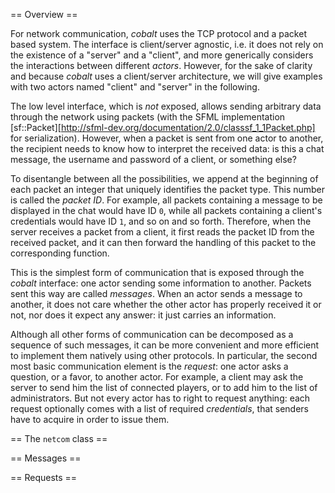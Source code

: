 == Overview ==

For network communication, _cobalt_ uses the TCP protocol and a packet based system. The interface is client/server agnostic, i.e. it does not rely on the existence of a "server" and a "client", and more generically considers the interactions between different _actors_. However, for the sake of clarity and because _cobalt_ uses a client/server architecture, we will give examples with two actors named "client" and "server" in the following.

The low level interface, which is _not_ exposed, allows sending arbitrary data through the network using packets (with the SFML implementation [sf::Packet][http://sfml-dev.org/documentation/2.0/classsf_1_1Packet.php] for serialization). However, when a packet is sent from one actor to another, the recipient needs to know how to interpret the received data: is this a chat message, the username and password of a client, or something else?

To disentangle between all the possibilities, we append at the beginning of each packet an integer that uniquely identifies the packet type. This number is called the _packet ID_. For example, all packets containing a message to be displayed in the chat would have ID `0`, while all packets containing a client's credentials would have ID `1`, and so on and so forth. Therefore, when the server receives a packet from a client, it first reads the packet ID from the received packet, and it can then forward the handling of this packet to the corresponding function.

This is the simplest form of communication that is exposed through the _cobalt_ interface: one actor sending some information to another. Packets sent this way are called _messages_. When an actor sends a message to another, it does not care whether the other actor has properly received it or not, nor does it expect any answer: it just carries an information.

Although all other forms of communication can be decomposed as a sequence of such messages, it can be more convenient and more efficient to implement them natively using other protocols. In particular, the second most basic communication element is the _request_: one actor asks a question, or a favor, to another actor. For example, a client may ask the server to send him the list of connected players, or to add him to the list of administrators. But not every actor has to right to request anything: each request optionally comes with a list of required _credentials_, that senders have to acquire in order to issue them.

== The `netcom` class ==

== Messages ==

== Requests ==

<!-- When such a request is issued, the sender expects to receive some other packet in return. In the _cobalt_ interface, this returned packet can be of four different types:

1. _Unhandled request_: the receiver does not know how to answer this request, i.e. no handling code is currently registered.
2. _Insufficient credentials_: the sender does not have the right to issue this request (see below).
3. _Request failed_: the receiver could not issue this request because of some other reason (details are supposed to be provided).
4. _The actual answer_. -->
